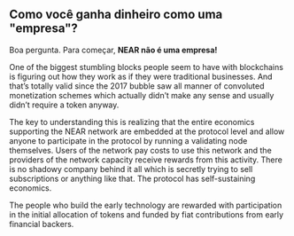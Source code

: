 ## Como você ganha dinheiro como uma "empresa"?

Boa pergunta. Para começar, **NEAR não é uma empresa!**

One of the biggest stumbling blocks people seem to have with blockchains is figuring out how they work as if they were traditional businesses. And that’s totally valid since the 2017 bubble saw all manner of convoluted monetization schemes which actually didn’t make any sense and usually didn’t require a token anyway.

The key to understanding this is realizing that the entire economics supporting the NEAR network are embedded at the protocol level and allow anyone to participate in the protocol by running a validating node themselves. Users of the network pay costs to use this network and the providers of the network capacity receive rewards from this activity.  There is no shadowy company behind it all which is secretly trying to sell subscriptions or anything like that. The protocol has self-sustaining economics.

The people who build the early technology are rewarded with participation in the initial allocation of tokens and funded by fiat contributions from early financial backers.
